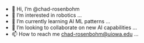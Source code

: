 - 👋 Hi, I’m @chad-rosenbohm
- 👀 I’m interested in robotics ...
- 🌱 I’m currently learning AI ML patterns ...
- 💞️ I’m looking to collaborate on new AI capabilities ...
- 📫 How to reach me chad-rosenbohm@uiowa.edu ...

<!---
chad-rosenbohm/chad-rosenbohm is a ✨ special ✨ repository because its `README.md` (this file) appears on your GitHub profile.
You can click the Preview link to take a look at your changes.
--->
